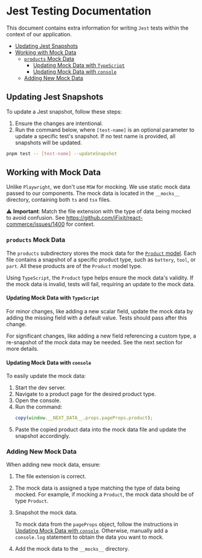 # Jest Testing Documentation

This document contains extra information for writing `Jest` tests within the context of our application.

-  [Updating Jest Snapshots](#updating-jest-snapshots)
-  [Working with Mock Data](#working-with-mock-data)
   -  [`products` Mock Data](#products-mock-data)
      -  [Updating Mock Data with `TypeScript`](#updating-mock-data-with-typescript)
      -  [Updating Mock Data with `console`](#updating-mock-data-with-console)
   -  [Adding New Mock Data](#adding-new-mock-data)

## Updating Jest Snapshots

To update a Jest snapshot, follow these steps:

1. Ensure the changes are intentional.
2. Run the command below, where `[test-name]` is an optional parameter to update a specific test's snapshot. If no test name is provided, all snapshots will be updated.

```sh
pnpm test -- [test-name] --updateSnapshot
```

## Working with Mock Data

Unlike `Playwright`, we don't use `MSW` for mocking. We use static mock data passed to our components. The mock data is located in the `__mocks__` directory, containing both `ts` and `tsx` files.

⚠ **Important**: Match the file extension with the type of data being mocked to avoid confusion. See https://github.com/iFixit/react-commerce/issues/1400 for context.

### `products` Mock Data

The `products` subdirectory stores the mock data for the [`Product` model](../../models/product/index.ts#L55). Each file contains a snapshot of a specific product type, such as `battery`, `tool`, or `part`. All these products are of the `Product` model type.

Using `TypeScript`, the `Product` type helps ensure the mock data's validity. If the mock data is invalid, tests will fail, requiring an update to the mock data.

#### Updating Mock Data with `TypeScript`

For minor changes, like adding a new scalar field, update the mock data by adding the missing field with a default value. Tests should pass after this change.

For significant changes, like adding a new field referencing a custom type, a re-snapshot of the mock data may be needed. See the next section for more details.

#### Updating Mock Data with `console`

To easily update the mock data:

1. Start the dev server.
2. Navigate to a product page for the desired product type.
3. Open the console.
4. Run the command:
   ```js
   copy(window.__NEXT_DATA__.props.pageProps.product);
   ```
5. Paste the copied product data into the mock data file and update the snapshot accordingly.

### Adding New Mock Data

When adding new mock data, ensure:

1. The file extension is correct.
2. The mock data is assigned a type matching the type of data being mocked. For example, if mocking a `Product`, the mock data should be of type `Product`.
3. Snapshot the mock data.

   To mock data from the `pageProps` object, follow the instructions in [ Updating Mock Data with `console`](#updating-mock-data-with-console). Otherwise, manually add a `console.log` statement to obtain the data you want to mock.

4. Add the mock data to the `__mocks__` directory.
